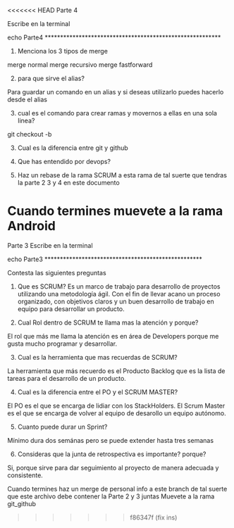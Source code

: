 <<<<<<< HEAD
Parte 4

Escribe en la terminal

echo Parte4 *********************************************************

1. Menciona los 3 tipos de merge

  merge normal
  merge recursivo 
  merge fastforward

2. para que sirve el alias?

  Para guardar un comando en un alias y si deseas utilizarlo puedes hacerlo desde el alias

3. cual es el comando para crear ramas y movernos a ellas en una sola linea?

  git checkout -b

3. Cual es la diferencia entre git y github

4. Que has entendido por devops?

5. Haz un rebase de la rama SCRUM a esta rama
de tal suerte que tendras la parte 2 3 y 4 en este documento

Cuando termines muevete a la rama Android
=======
Parte 3
Escribe en la terminal 

echo Parte3 ***************************************************

Contesta las siguientes preguntas

1. Que es SCRUM?
   Es un marco de trabajo para desarrollo de proyectos utilizando una metodología ágil. Con el fin de llevar acano un proceso organizado, con objetivos claros y un buen desarrollo de trabajo en equipo para desarrollar un producto. 


2. Cual Rol dentro de SCRUM te llama mas la atención y porque?

  El rol que más me llama la atención es en área de Developers porque me gusta mucho programar y desarrollar.

3. Cual es la herramienta que mas recuerdas de SCRUM?

  La herramienta que más recuerdo es el Producto Backlog que es la lista de tareas para el desarrollo de un producto.

4. Cual es la diferencia entre el PO y el SCRUM MASTER?

  El PO es el que se encarga de lidiar con los StackHolders.
  El Scrum Master es el que se encarga de volver al equipo de desarollo un equipo autónomo.

5. Cuanto puede durar un Sprint?

  Mínimo dura dos semánas pero se puede extender hasta tres semanas

6. Consideras que la junta de retrospectiva es importante? porque?

  Si, porque sirve para dar seguimiento al proyecto de manera adecuada y consistente.

Cuando termines haz un merge de personal info a este branch
de tal suerte que este archivo debe contener la Parte 2 y 3 juntas 
Muevete a la rama git_github
>>>>>>> f86347f (fix ins)

